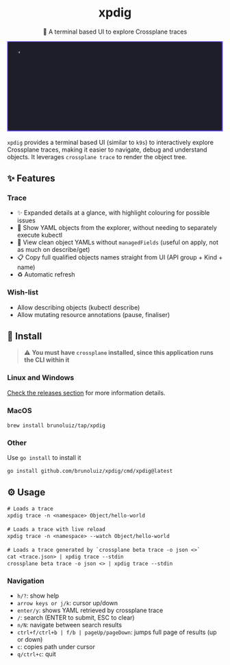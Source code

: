 <h1 align="center">
  xpdig
</h1>

<p align="center">
  🧰 A terminal based UI to explore Crossplane traces
</p>

![demo gif](./demo.gif)

`xpdig` provides a terminal based UI (similar to `k9s`) to interactively explore Crossplane traces,
making it easier to navigate, debug and understand objects. It leverages `crossplane trace` to render the object tree.

## ✨ Features

### Trace

- ✨ Expanded details at a glance, with highlight colouring for possible issues
- 📖 Show YAML objects from the explorer, without needing to separately execute kubectl
- 📖 View clean object YAMLs without `managedFields` (useful on apply, not as much on describe/get)
- 📋 Copy full qualified objects names straight from UI (API group + Kind + name)
- ♻️ Automatic refresh

### Wish-list

- Allow describing objects (kubectl describe)
- Allow mutating resource annotations (pause, finaliser)

## 📀 Install

> ⚠️ **You must have `crossplane` installed, since this application runs the CLI within it**

### Linux and Windows

[Check the releases section](https://github.com/brunoluiz/xpdig/releases) for more information details.

### MacOS

```
brew install brunoluiz/tap/xpdig
```

### Other

Use `go install` to install it

```
go install github.com/brunoluiz/xpdig/cmd/xpdig@latest
```

## ⚙️ Usage

```
# Loads a trace
xpdig trace -n <namespace> Object/hello-world

# Loads a trace with live reload
xpdig trace -n <namespace> --watch Object/hello-world

# Loads a trace generated by `crossplane beta trace -o json <>`
cat <trace.json> | xpdig trace --stdin
crossplane beta trace -o json <> | xpdig trace --stdin
```

### Navigation

- `h/?`: show help
- `arrow keys or j/k`: cursor up/down
- `enter/y`: shows YAML retrieved by crossplane trace
- `/`: search (ENTER to submit, ESC to clear)
- `n/N`: navigate between search results
- `ctrl+f/ctrl+b | f/b | pageUp/pageDown`: jumps full page of results (up or down)
- `c`: copies path under cursor
- `q/ctrl+c`: quit
